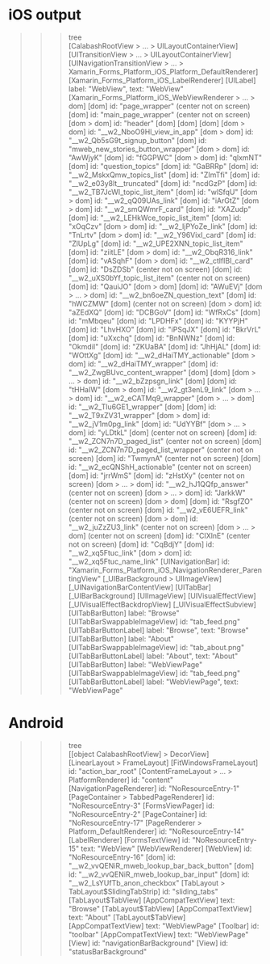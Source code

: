 # iOS output

>>> tree                                                                                                                                                                                                                                                                                                                                                                  
[CalabashRootView > ... > UILayoutContainerView]                                                                                                                                                                                                                                                                                                                         
  [UITransitionView > ... > UILayoutContainerView]
    [UINavigationTransitionView > ... > Xamarin_Forms_Platform_iOS_Platform_DefaultRenderer]
      [Xamarin_Forms_Platform_iOS_LabelRenderer]
        [UILabel] label: "WebView",  text: "WebView"
      [Xamarin_Forms_Platform_iOS_WebViewRenderer > ... > dom]
        [dom] id: "page_wrapper" (center not on screen)
          [dom] id: "main_page_wrapper" (center not on screen)
            [dom > dom] id: "header"
              [dom]
                [dom]
                [dom]
                  [dom > dom] id: "__w2_NboO9Hl_view_in_app"
                  [dom > dom] id: "__w2_Qb5sG9t_signup_button"
              [dom] id: "mweb_new_stories_button_wrapper"
            [dom > dom] id: "AwWjyK"
              [dom] id: "fGGPWC"
              [dom > dom] id: "qlxmNT"
                [dom] id: "question_topics"
                  [dom] id: "GaBRRp"
                    [dom] id: "__w2_MskxQmw_topics_list"
                      [dom] id: "ZImTfi"
                        [dom] id: "__w2_e03y8lt__truncated"
                          [dom] id: "ncdGzP"
                            [dom] id: "__w2_TB7JcWI_topic_list_item"
                              [dom] id: "wlSfqU"
                                [dom > dom] id: "__w2_qQ09UAs_link"
                                  [dom] id: "iArGtZ"
                                    [dom > dom] id: "__w2_smQWmrF_card"
                          [dom] id: "XAZudp"
                            [dom] id: "__w2_LEHkWce_topic_list_item"
                              [dom] id: "xOqCzv"
                                [dom > dom] id: "__w2_IjPYoZe_link"
                                  [dom] id: "TnLrtv"
                                    [dom > dom] id: "__w2_Y96VixI_card"
                          [dom] id: "ZlUpLg"
                            [dom] id: "__w2_UPE2XNN_topic_list_item"
                              [dom] id: "ziitLE"
                                [dom > dom] id: "__w2_ObqR316_link"
                                  [dom] id: "vASqhF"
                                    [dom > dom] id: "__w2_ctlfIBI_card"
                          [dom] id: "DsZDSb" (center not on screen)
                            [dom] id: "__w2_uXS0bYf_topic_list_item" (center not on screen)
                              [dom] id: "QauiJO"
              [dom > dom]
                [dom] id: "AWuEVj"
                  [dom > ... > dom] id: "__w2_bn6oeZN_question_text"
              [dom] id: "hWCZMW"
            [dom] (center not on screen)
              [dom > dom] id: "aZEdXQ"
                [dom] id: "DCBGoV"
                [dom] id: "WfRxCs"
                [dom] id: "mMbqeu"
                [dom] id: "LPDHFx"
                [dom] id: "KYYPjH"
                [dom] id: "LhvHXO"
                [dom] id: "iPSqJX"
                [dom] id: "BkrVrL"
                [dom] id: "uXxchq"
                [dom] id: "BnNWNz"
                [dom] id: "OkmdiI"
                [dom] id: "ZKUaBA"
                [dom] id: "JhHjAL"
                [dom] id: "WOttXg"
                  [dom] id: "__w2_dHaiTMY_actionable"
                    [dom > dom] id: "__w2_dHaiTMY_wrapper"
                      [dom] id: "__w2_ZwgBUvc_content_wrapper"
                        [dom]
                          [dom]
                            [dom > ... > dom] id: "__w2_bZzpsgn_link"
                          [dom]
                            [dom] id: "tHHaIW"
                        [dom > dom] id: "__w2_gt3enL9_link"
                          [dom > ... > dom] id: "__w2_eCATMq9_wrapper"
                          [dom > ... > dom] id: "__w2_Tlu6GE1_wrapper"
                        [dom]
                          [dom] id: "__w2_T9xZV31_wrapper"
                            [dom > dom] id: "__w2_jV1m0pg_link"
              [dom] id: "UdYYBf"
              [dom > ... > dom] id: "yLDtkL"
              [dom] (center not on screen)
                [dom] id: "__w2_ZCN7n7D_paged_list" (center not on screen)
                  [dom] id: "__w2_ZCN7n7D_paged_list_wrapper" (center not on screen)
                    [dom] id: "TwmynA" (center not on screen)
                      [dom] id: "__w2_ecQNShH_actionable" (center not on screen)
                        [dom] id: "jrrWmS"
                          [dom] id: "zHstXy" (center not on screen)
                            [dom > ... > dom] id: "__w2_hJ1QQfp_answer" (center not on screen)
                              [dom > ... > dom] id: "JarkkW" (center not on screen)
                                [dom > dom]
                                  [dom] id: "RsgfZO" (center not on screen)
                                    [dom] id: "__w2_vE6UEFR_link" (center not on screen)
                                      [dom > dom] id: "__w2_juZzZU3_link" (center not on screen)
                                [dom > ... > dom] (center not on screen)
                                  [dom] id: "CIXlnE" (center not on screen)
                                    [dom] id: "CqBdjY"
                                      [dom] id: "__w2_xq5Ftuc_link"
                                        [dom > dom] id: "__w2_xq5Ftuc_name_link"
    [UINavigationBar] id: "Xamarin_Forms_Platform_iOS_NavigationRenderer_ParentingView"
      [_UIBarBackground > UIImageView]
      [_UINavigationBarContentView]
  [UITabBar]
    [_UIBarBackground]
      [UIImageView]
      [UIVisualEffectView]
        [_UIVisualEffectBackdropView]
        [_UIVisualEffectSubview]
    [UITabBarButton] label: "Browse"
      [UITabBarSwappableImageView] id: "tab_feed.png"
      [UITabBarButtonLabel] label: "Browse",  text: "Browse"
    [UITabBarButton] label: "About"
      [UITabBarSwappableImageView] id: "tab_about.png"
      [UITabBarButtonLabel] label: "About",  text: "About"
    [UITabBarButton] label: "WebViewPage"
      [UITabBarSwappableImageView] id: "tab_feed.png"
      [UITabBarButtonLabel] label: "WebViewPage",  text: "WebViewPage"





# Android
>>> tree                                                                        
[[object CalabashRootView] > DecorView]                                         
  [LinearLayout > FrameLayout]
    [FitWindowsFrameLayout] id: "action_bar_root"
      [ContentFrameLayout > ... > PlatformRenderer] id: "content"
        [NavigationPageRenderer] id: "NoResourceEntry-1"
          [PageContainer > TabbedPageRenderer] id: "NoResourceEntry-3"
            [FormsViewPager] id: "NoResourceEntry-2"
              [PageContainer] id: "NoResourceEntry-17"
                [PageRenderer > Platform_DefaultRenderer] id: "NoResourceEntry-14"
                  [LabelRenderer]
                    [FormsTextView] id: "NoResourceEntry-15" text: "WebView"
                  [WebViewRenderer]
                    [WebView] id: "NoResourceEntry-16"
                      [dom] id: "__w2_vvQENiR_mweb_lookup_bar_back_button"
                      [dom] id: "__w2_vvQENiR_mweb_lookup_bar_input"
                      [dom] id: "__w2_LsYUfTb_anon_checkbox"
            [TabLayout > TabLayout$SlidingTabStrip] id: "sliding_tabs"
              [TabLayout$TabView]
                [AppCompatTextView] text: "Browse"
              [TabLayout$TabView]
                [AppCompatTextView] text: "About"
              [TabLayout$TabView]
                [AppCompatTextView] text: "WebViewPage"
          [Toolbar] id: "toolbar"
            [AppCompatTextView] text: "WebViewPage"
  [View] id: "navigationBarBackground"
  [View] id: "statusBarBackground"
